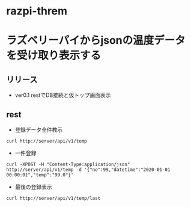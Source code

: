 # razpi-threm
ラズベリーパイからjsonの温度データを受け取り表示する
===

## リリース
- ver0.1
restでDB接続と仮トップ画面表示

## rest
- 登録データ全件教示
```
curl http://server/api/v1/temp
```

- 一件登録
```
curl -XPOST -H "Content-Type:application/json" http://server/api/v1/temp -d '{"no":99,"datetime":"2020-01-01 00:00:01","temp":"99.0"}'
```

- 最後の登録表示
```
curl http://server/api/v1/temp/last
```